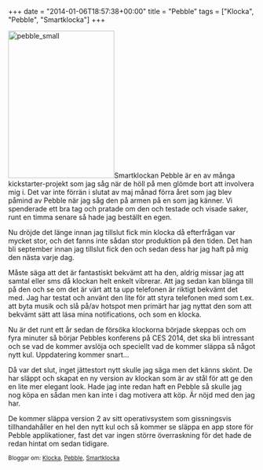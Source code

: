 +++
date = "2014-01-06T18:57:38+00:00"
title = "Pebble"
tags = ["Klocka", "Pebble", "Smartklocka"]
+++

[<img src="http://cdn.junkpile.se/2014/01/pebble_small-216x300.jpg" alt="pebble_small" width="216" height="300" class="alignright size-medium wp-image-1299" />][1]Smartklockan Pebble är en av många kickstarter-projekt som jag såg när de höll på men glömde bort att involvera mig i. Det var inte förrän i slutat av maj månad förra året som jag blev påmind av Pebble när jag såg den på armen på en som jag känner. Vi spenderade ett bra tag och pratade om den och testade och visade saker, runt en timma senare så hade jag beställt en egen.

Nu dröjde det länge innan jag tillslut fick min klocka då efterfrågan var mycket stor, och det fanns inte sådan stor produktion på den tiden. Det han bli september innan jag tillslut fick den och sedan dess har jag haft på mig den nästa varje dag.

Måste säga att det är fantastiskt bekvämt att ha den, aldrig missar jag att samtal eller sms då klockan helt enkelt vibrerar. Att jag sedan kan blänga till på den och se om det är värt att ta upp telefonen är riktigt bekvämt det med. Jag har testat och använt den lite för att styra telefonen med som t.ex. att byta musik och slå på/av hotspot men primärt har jag nyttat den som att bekvämt sätt att läsa mina notifications, och som en klocka.

Nu är det runt ett år sedan de försöka klockorna började skeppas och om fyra minuter så börjar Pebbles konferens på CES 2014, det ska bli intressant och se vad de kommer avslöja och speciellt vad de kommer släppa så något nytt kul. Uppdatering kommer snart&#8230;



Då var det slut, inget jättestort nytt skulle jag säga men det känns skönt. De har släppt och skapat en ny version av klockan som är av stål för att ge den en lite mer elegant look. Hade jag inte redan haft en Pebble så skulle jag nog köpa en sådan men kan inte i dag motivera att köp. Är nöjd med den jag har.

De kommer släppa version 2 av sitt operativsystem som gissningsvis tillhandahåller en hel den nytt kul och så kommer se släppa en app store för Pebble applikationer, fast det var ingen större överraskning för det hade de redan hintat om sedan tidigare.

<small> <p class='technorati-tags'>
  Bloggar om: <a class='technorati-link' href='http://bloggar.se/om/Klocka' rel='tag' target='_self'>Klocka</a>, <a class='technorati-link' href='http://bloggar.se/om/Pebble' rel='tag' target='_self'>Pebble</a>, <a class='technorati-link' href='http://bloggar.se/om/Smartklocka' rel='tag' target='_self'>Smartklocka</a>
</p></small>

 [1]: http://cdn.junkpile.se/2014/01/pebble_small.jpg
